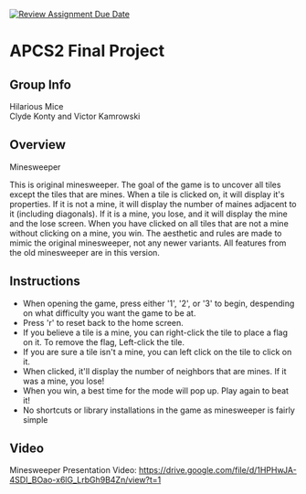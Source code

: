 [![Review Assignment Due Date](https://classroom.github.com/assets/deadline-readme-button-24ddc0f5d75046c5622901739e7c5dd533143b0c8e959d652212380cedb1ea36.svg)](https://classroom.github.com/a/syDSSnTt)
# APCS2 Final Project

## Group Info
Hilarious Mice  
Clyde Konty and Victor Kamrowski
## Overview
Minesweeper

This is original minesweeper. The goal of the game is to uncover all tiles except the tiles that are mines. 
When a tile is clicked on, it will display it's properties. If it is not a mine, it will display the number of maines adjacent to it (including diagonals).
If it is a mine, you lose, and it will display the mine and the lose screen. 
When you have clicked on all tiles that are not a mine without clicking on a mine, you win.
The aesthetic and rules are made to mimic the original minesweeper, not any newer variants. All features from the old minesweeper are in this version. 

## Instructions


- When opening the game, press either '1', '2', or '3' to begin, despending on what difficulty you want the game to be at. 
- Press 'r' to reset back to the home screen. 
- If you believe a tile is a mine, you can right-click the tile to place a flag on it. To remove the flag, Left-click the tile. 
- If you are sure a tile isn't a mine, you can left click on the tile to click on it. 
- When clicked, it'll display the number of neighbors that are mines. If it was a mine, you lose! 
- When you win, a best time for the mode will pop up. Play again to beat it!
- No shortcuts or library installations in the game as minesweeper is fairly simple

## Video

Minesweeper Presentation Video:
https://drive.google.com/file/d/1HPHwJA-4SDI_BOao-x6lG_LrbGh9B4Zn/view?t=1

